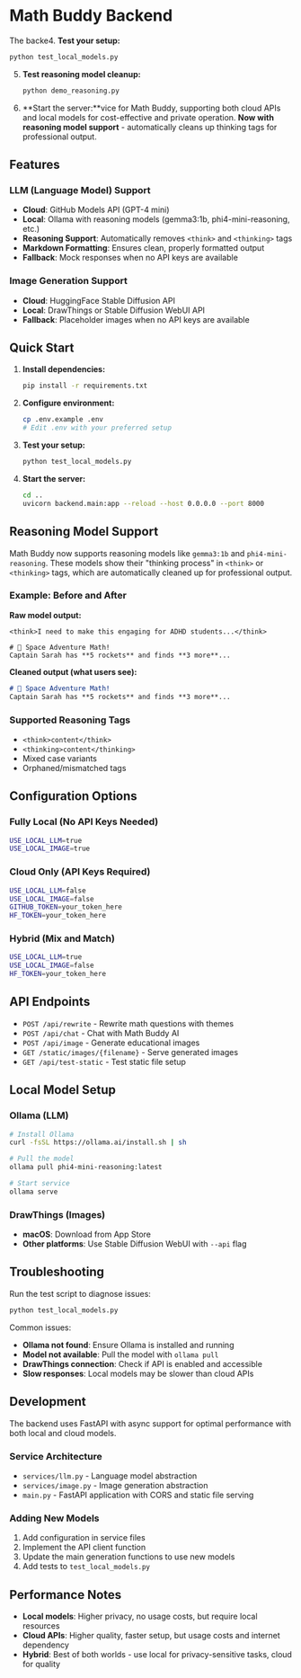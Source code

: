 # Math Buddy Backend

The backe4. **Test your setup:**
   ```bash
   python test_local_models.py
   ```

5. **Test reasoning model cleanup:**
   ```bash
   python demo_reasoning.py
   ```

6. **Start the server:**vice for Math Buddy, supporting both cloud APIs and local models for cost-effective and private operation. **Now with reasoning model support** - automatically cleans up thinking tags for professional output.

## Features

### LLM (Language Model) Support
- **Cloud**: GitHub Models API (GPT-4 mini) 
- **Local**: Ollama with reasoning models (gemma3:1b, phi4-mini-reasoning, etc.)
- **Reasoning Support**: Automatically removes `<think>` and `<thinking>` tags
- **Markdown Formatting**: Ensures clean, properly formatted output
- **Fallback**: Mock responses when no API keys are available

### Image Generation Support
- **Cloud**: HuggingFace Stable Diffusion API
- **Local**: DrawThings or Stable Diffusion WebUI API
- **Fallback**: Placeholder images when no API keys are available

## Quick Start

1. **Install dependencies:**
   ```bash
   pip install -r requirements.txt
   ```

2. **Configure environment:**
   ```bash
   cp .env.example .env
   # Edit .env with your preferred setup
   ```

3. **Test your setup:**
   ```bash
   python test_local_models.py
   ```

4. **Start the server:**
   ```bash
   cd ..
   uvicorn backend.main:app --reload --host 0.0.0.0 --port 8000
   ```

## Reasoning Model Support

Math Buddy now supports reasoning models like `gemma3:1b` and `phi4-mini-reasoning`. These models show their "thinking process" in `<think>` or `<thinking>` tags, which are automatically cleaned up for professional output.

### Example: Before and After

**Raw model output:**
```
<think>I need to make this engaging for ADHD students...</think>

# 🚀 Space Adventure Math!
Captain Sarah has **5 rockets** and finds **3 more**...
```

**Cleaned output (what users see):**
```markdown
# 🚀 Space Adventure Math!
Captain Sarah has **5 rockets** and finds **3 more**...
```

### Supported Reasoning Tags
- `<think>content</think>`
- `<thinking>content</thinking>`
- Mixed case variants
- Orphaned/mismatched tags

## Configuration Options

### Fully Local (No API Keys Needed)
```bash
USE_LOCAL_LLM=true
USE_LOCAL_IMAGE=true
```

### Cloud Only (API Keys Required)
```bash
USE_LOCAL_LLM=false
USE_LOCAL_IMAGE=false
GITHUB_TOKEN=your_token_here
HF_TOKEN=your_token_here
```

### Hybrid (Mix and Match)
```bash
USE_LOCAL_LLM=true
USE_LOCAL_IMAGE=false
HF_TOKEN=your_token_here
```

## API Endpoints

- `POST /api/rewrite` - Rewrite math questions with themes
- `POST /api/chat` - Chat with Math Buddy AI
- `POST /api/image` - Generate educational images
- `GET /static/images/{filename}` - Serve generated images
- `GET /api/test-static` - Test static file setup

## Local Model Setup

### Ollama (LLM)
```bash
# Install Ollama
curl -fsSL https://ollama.ai/install.sh | sh

# Pull the model
ollama pull phi4-mini-reasoning:latest

# Start service
ollama serve
```

### DrawThings (Images)
- **macOS**: Download from App Store
- **Other platforms**: Use Stable Diffusion WebUI with `--api` flag

## Troubleshooting

Run the test script to diagnose issues:
```bash
python test_local_models.py
```

Common issues:
- **Ollama not found**: Ensure Ollama is installed and running
- **Model not available**: Pull the model with `ollama pull`
- **DrawThings connection**: Check if API is enabled and accessible
- **Slow responses**: Local models may be slower than cloud APIs

## Development

The backend uses FastAPI with async support for optimal performance with both local and cloud models.

### Service Architecture
- `services/llm.py` - Language model abstraction
- `services/image.py` - Image generation abstraction
- `main.py` - FastAPI application with CORS and static file serving

### Adding New Models
1. Add configuration in service files
2. Implement the API client function
3. Update the main generation functions to use new models
4. Add tests to `test_local_models.py`

## Performance Notes

- **Local models**: Higher privacy, no usage costs, but require local resources
- **Cloud APIs**: Higher quality, faster setup, but usage costs and internet dependency
- **Hybrid**: Best of both worlds - use local for privacy-sensitive tasks, cloud for quality

